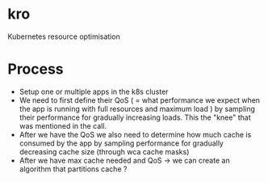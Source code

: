 # kro
Kubernetes resource optimisation

# Process
* Setup one or multiple apps in the k8s cluster
* We need to first define their QoS ( = what performance we expect when the app is running with full resources and maximum load ) by sampling their performance for gradually increasing loads. This the "knee" that was mentioned in the call.
* After we have the QoS we also need to determine how much cache is consumed by the app by sampling performance for gradually decreasing cache size (through wca cache masks)
* After we have max cache needed and QoS -> we can create an algorithm that partitions cache ?
